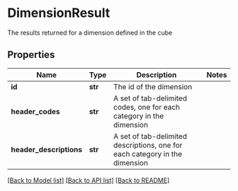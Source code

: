 # DimensionResult

The results returned for a dimension defined in the cube

## Properties
Name | Type | Description | Notes
------------ | ------------- | ------------- | -------------
**id** | **str** | The id of the dimension | 
**header_codes** | **str** | A set of tab-delimited codes, one for each category in the dimension | 
**header_descriptions** | **str** | A set of tab-delimited descriptions, one for each category in the dimension | 

[[Back to Model list]](../README.md#documentation-for-models) [[Back to API list]](../README.md#documentation-for-api-endpoints) [[Back to README]](../README.md)


